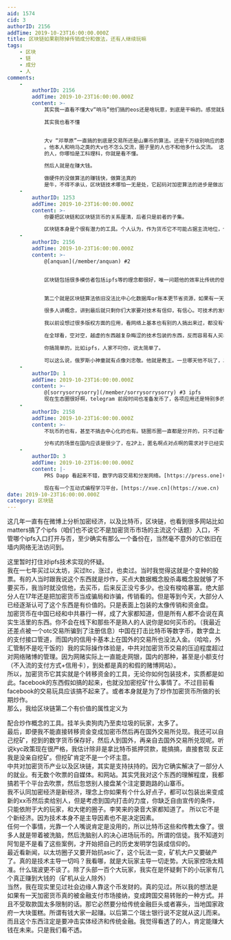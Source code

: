 ```yaml
---
aid: 1574
cid: 3
authorID: 2156
addTime: 2019-10-23T16:00:00.000Z
title: 区块链如果剔除掉传销成分和做法，还有人继续玩嘛
tags:
    - 区块
    - 链
    - 成分
    - 人
comments:
    -
        authorID: 2156
        addTime: 2019-10-23T16:00:00.000Z
        content: >-
            其实我一直看不懂大v“响马”他们搞的eos还是啥玩意，到底是干嘛的。感觉就是一个eos大户分点钱养着这些程序员在弄活一个基本是死了的币。一个eth的山寨币。如果那个支持他们的大户跑路了，那整个所谓的生态链就瞬间死亡。  

            其实我也看不懂


            大v “邓草原”一直搞的到底是交易所还是山寨币的算法。还是千万级别响应的数据库技术。我看了他三年的博，没看懂
            。他本人和响马之类的大v也不怎么交流，圈子里的人也不和他多什么交流。 这些都算是精英工程师或者开发者。 技术这个东西，稍微不是他行业
            的人，你哪怕是工科理科，你就是看不懂。  

            然后人就是在赚大钱。  

            做硬件的没做算法的赚钱快，做算法真的
            是牛，不得不承认，区块链技术哪怕一无是处，它起码对加密算法的进步是做出了不少贡献的。各种各样的新算法，总有一个会真正落地。
    -
        authorID: 1253
        addTime: 2019-10-23T16:00:00.000Z
        content: >-
            你要把区块链和区块链货币的关系厘清，后者只是前者的子集。  

            区块链本身是个很有潜力的工具。个人认为，作为货币它不可能占据主流地位，但可以依附货币和交易从而在市场中发挥越来越大的力量。单纯的区块链货币可能会一直存在，但终究只是端枝末流。当然，世上不缺傻子，终归可以炒币，不时炒一下很正常。
    -
        authorID: 2156
        addTime: 2019-10-23T16:00:00.000Z
        content: >-
            @[anquan](/member/anquan) #2


            区块链包括很多模仿者包括ipfs等的理念都很好，唯一问题他的效率比传统的低，能耗比传统的高很多很多，用熵增的方式实现熵减的目的（非常诡异）。而且去中心化在国内根本玩不起来，所以的东西都必须被监管才能在阳光底下传播。你说你搞的跟暗网似的。


            第二个就是区块链算法依旧没法比中心化数据库or账本更节省资源，如果有一天有个算法可以做到这个事情，我觉得那个时候区块链才能真正鹊起，也许这本来就是镜花水月，永远做不到的吧。  

            很多人讲概念，讲到最后就只剩你们大家要对技术有信仰，有信心。可技术的发明者受制于一两个人，这不也是中心化吗。谁掌握了算法，谁就是大爷。  

            我以前设想过很多版权方面的应用，看网络上基本也有别的人搞出来过，都没有什么市场反应。  

            在全球看，空对空，越虚的东西越复杂晦涩的技术包装的东西，反而容易有人买单。接盘。  

            你搞简单的，比如ipfs，人家不叼你，说太简单了。  

            可以这么说，俄罗斯小神童就有点像刘忠敬。他就是教主。一旦哪天他不玩了，以太坊就死了。
    -
        authorID: 1
        addTime: 2019-10-23T16:00:00.000Z
        content: >-
            @[sorrysorrysorry](/member/sorrysorrysorry) #3 ipfs
            现在生态圈很好啊，telegram 前段时间也准备发币了，各项应用还是特别多的。随着分布式场景越来越多，区块链应用会越来越广泛。
    -
        authorID: 2158
        addTime: 2019-10-23T16:00:00.000Z
        content: >-
            不玩币的也有，甚至不搞去中心化的也有。链圈币圈一直都是分开的，只不过看你承不承认这些是区块链了：国内支付宝搞的区块链电子票据就挺好的，百度百科的编辑也上了区块链。之后还有更多的，比如商品溯源，物联网之类的，都有机会可以搞，而且跟币也扯不上关系。不过，我觉得国内的区块链应用估计也仅限于此。  

            分布式的场景在国内应该是很少了，在2P上，匿名啊点对点啊的需求对于已经实名上网和毫无隐私可言的墙内用户来说没有什么吸引力，直接靠强有力的中心化数据库就可以保证处理效率，根本不需要什么共识机制之类的玩意，撑死上个拜占庭容错。在隐私和效率中要做权衡的恐怕也只有墙外用户了。主要也就2B会有些需求，比如以后做财务共享，要求记账公司把每家公司分开，保持中立性等等。不过这些更多依赖差分隐私或者全同态加密的技术，单纯的区块链不够。
    -
        authorID: 3
        addTime: 2019-10-23T16:00:00.000Z
        content: |-
            PRS Dapp 看起来不错，数字内容交易和分发网络。[https://press.one](https://press.one)

            现在有一个互动式编程学习平台，[https://xue.cn](https://xue.cn)
date: 2019-10-23T16:00:00.000Z
category: 区块链
---
```


这几年一直有在微博上分析加密经济，以及比特币，区块链，也看到很多网站比如matters搞了个ipfs（咱们也不说它不是加密货币市场的主流这个话题）入口，不管哪个ipfs入口打开与否，至少确实有那么一个备份在，当然毫不意外的它依旧在墙内网络无法访问到。

这里暂时打住对ipfs技术实现的怀疑。  
我在一七年买过以太坊，买过ltc，涨过，也卖过。当时我觉得这就是个变种的股票。有的人当时跟我说这个东西就是炒作，买点大数据概念股杀毒概念股就够了不要买币，我当时就没信他，去买币，后来反正没亏多少。也没有梭哈暴富。绝大部分人在17年还是把加密货币当成骗局和诈骗，传销看的。但是等到今天，大部分人已经逐渐认可了这个东西是有价值的。只是表面上包装的太像传销和资金盘。  
加密货币在中国已经和中共暴行一样，成了大家都知道，但是所有人都不会说在真实生活里的东西。你不会在线下和那些不是熟人的人说你是如何买币的。（我最近还差点被一个otc交易所骗到了注册信息）中国在打击比特币等数字币，数字盘上的支付接口管道，而国内的信用卡基本上在国外的交易所也没法入金。（哈哈，外汇管制不是吃干饭的）我的实际操作体验是，中共对加密货币交易的压迫程度超过对网络赌博的管理。因为网赌实际上一直能走网银，国内的那种，甚至是小额支付（不入流的支付方式+信用卡），到处都是真的和假的赌博网站）。  
所以，加密货币它其实就是个转移资金的工具，无论你如何包装技术，实质都是如此。facebook的东西假如搞的起来，也就没加密挖矿什么事情了。不过目前看facebook的交易玩具应该搞不起来了。或者本身就是为了炒作加密货币所做的长期炒作。  
那么，我给区块链第二个有价值的属性定义为

配合炒作概念的工具。挂羊头卖狗肉乃至卖垃圾的玩家，太多了。  
最后，即便我不能直接转移资金变成加密币然后再在国外交易所兑现。我还可以自己挖矿，挖到的数字货币保存好，然后人到国外，再亲自去国外交易所兑现呢。听说kyc政策现在很严格，我估计除非是拿比特币抵押贷款，能搞搞，直接套现 反正我是没亲自挖矿。但挖矿肯定不是一个坏主意。  
中共对加密货币产业以及区块链，其实是支持扶持的。因为它确实解决了一部分人的就业。有无数个吹票的自媒体。和网站。其实凭我对这个东西的理解程度，我都搞若干个平台去吹票，然后忽悠别人接盘某个注定要跑路的山寨币。  
我不认同加密经济是新经济，理念上你如果有个什么好点子，都可以包装出来变成新的xx币然后卖给别人，但是考虑到国内打击的力度，你缺乏自由宣传的条件，只能依附于大的玩家，和大佬的圈子。李笑来的录音大家都知道了。 所以它不是个新经济。因为技术本身不是主导因素也不是决定因素。  
任何一个事情，光靠一个人嘴说肯定是没用的，所以比特币这些和传教太像了。很多人就是带着被洗脑，然后洗脑别人的决心进场玩币的。所谓的信徒。我不知道刘阿訇是不是看了这些案例，才开始把自己的历史发明学包装成信仰的。  
最近看新闻，以太坊圈子又要开始抗asic了，这个玩法一变，矿机大户又要破产了。真的是技术主导一切吗？我看哪，就是大玩家主导一切走势。大玩家控场太精准。什么瑞波更不谈了。除了头部一百个大玩家，我实在是怀疑剩下的小玩家有几个真正赚到大钱的（矿机从业人除外）  
当然，我在现实里见过社会边缘人靠这个币发财的。真的见过。所以我的想法是  
如果有一天加密货币真的被金融支付市场接纳，变成跨国交易转账的一种方式。并且不受取款国太多限制的话。那它必然要分给传统金融巨头或者寡头，当地国家政府一大块蛋糕。所谓有钱大家一起赚。以后第二个瑞士银行说不定就从这儿而来。而且这个东西注定是要冲击实体经济和传统金融。我觉得看透了的人，肯定能赚大钱在未来。只是我们看不透。
